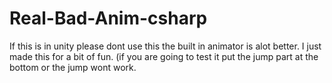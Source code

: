 # Real-Bad-Anim-csharp

If this is in unity please dont use this the built in animator is alot better. I just made this for a bit of fun. (if you are going to test it put the jump part at the bottom or the jump wont work.
